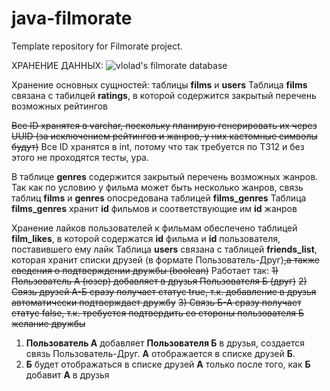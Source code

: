 # java-filmorate
Template repository for Filmorate project.

ХРАНЕНИЕ ДАННЫХ:
![vlolad's filmorate database](https://sun9-14.userapi.com/impg/7Ck0R9yBEdXq92Rx3R8CCq0S85_H3qls-VUrlw/0J_NW4-J5pI.jpg?size=878x771&quality=96&sign=913911454ad97bef35af598a4f6c494d&type=album)

Хранение основных сущностей: таблицы **films** и **users**
Таблица **films** связана с табилцей **ratings**, в которой содержится закрытый перечень возможных рейтингов

~~Все ID хранятся в varchar, поскольку планирую генерировать их через UUID (за исключением рейтингов и жанров, у них кастомные символы будут)~~
Все ID хранятся в int, потому что так требуется по ТЗ12 и без этого не проходятся тесты, ура.

В таблице **genres** содержится закрытый перечень возможных жанров.
Так как по условию у фильма может быть несколько жанров, связь таблиц **films** и **genres** опосредована таблицей **films_genres**
Таблица **films_genres** хранит **id** фильмов и соответствующие им **id** жанров

Хранение лайков пользователей к фильмам обеспечено таблицей **film_likes**, в которой содержатся **id** фильма и **id** пользователя, поставившего ему лайк
Таблица **users** связана с таблицей **friends_list**, которая хранит списки друзей (в формате Пользователь-Друг)~~,а также сведения о подтверждении дружбы (boolean)~~
Работает так:
~~1) Пользователь А (юзер) добавляет в друзья Пользователя Б (друг)~~
~~2) Связь друзей А-Б сразу получает статус true, т.к. добавление в друзья автоматически подтверждает дружбу~~
~~3) Связь Б-А сразу получает статус false, т.к. требуется подтвердить со стороны пользователя Б желание дружбы~~
1) **Пользователь А** добавляет **Пользователя Б** в друзья, создается связь Пользователь-Друг. **А** отображается в списке друзей **Б**.
2) **Б** будет отображаться в списке друзей **А** только после того, как **Б** добавит **А** в друзья
